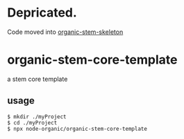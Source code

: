 # Depricated. 

Code moved into [organic-stem-skeleton](https://github.com/node-organic/organic-stem-skeleton)

# organic-stem-core-template

a stem core template

## usage

```
$ mkdir ./myProject
$ cd ./myProject
$ npx node-organic/organic-stem-core-template
```
